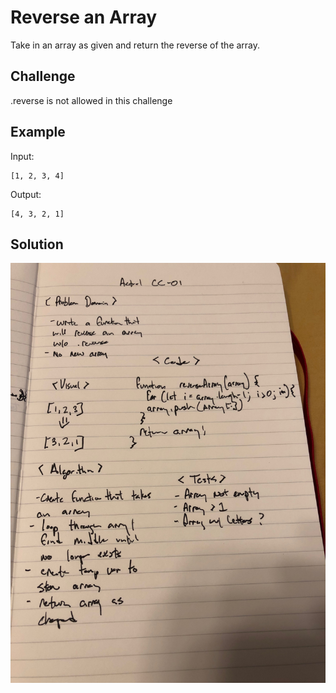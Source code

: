# Reverse an Array

Take in an array as given and return the reverse of the array.

## Challenge

.reverse is not allowed in this challenge

## Example

Input:
    
    [1, 2, 3, 4]

Output:

    [4, 3, 2, 1]

## Solution

![whiteboard solution](whiteboard.jpeg)